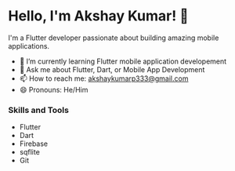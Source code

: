 # Hello, I'm Akshay Kumar! 👋

I'm a Flutter developer passionate about building amazing mobile applications.

- 🌱 I’m currently learning Flutter mobile application developement
- 💬 Ask me about Flutter, Dart, or Mobile App Development
- 📫 How to reach me: akshaykumarp333@gmail.com
- 😄 Pronouns: He/Him

### Skills and Tools
- Flutter
- Dart
- Firebase
- sqflite
- Git





